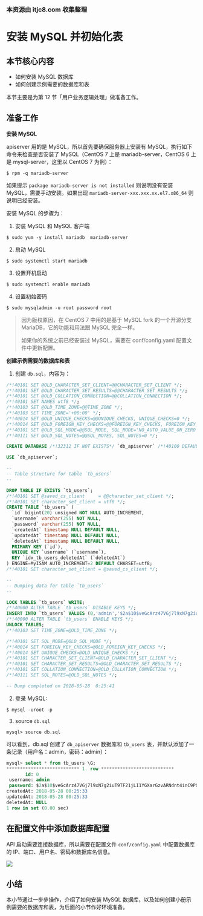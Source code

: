 ### 本资源由 itjc8.com 收集整理
# 安装 MySQL 并初始化表

## 本节核心内容

+ 如何安装 MySQL 数据库
+ 如何创建示例需要的数据库和表

本节主要是为第 12 节「用户业务逻辑处理」做准备工作。

## 准备工作

**安装 MySQL**

apiserver 用的是 MySQL，所以首先要确保服务器上安装有 MySQL，执行如下命令来检查是否安装了 MySQL（CentOS 7 上是 mariadb-server，CentOS 6 上是 mysql-server，这里以 CentOS 7 为例）：
```
$ rpm -q mariadb-server
```
如果提示 `package mariadb-server is not installed` 则说明没有安装 MySQL，需要手动安装。如果出现 `mariadb-server-xxx.xxx.xx.el7.x86_64` 则说明已经安装。

安装 MySQL 的步骤为：

1. 安装 MySQL 和 MySQL 客户端


```
$ sudo yum -y install mariadb  mariadb-server
```

2. 启动 MySQL

```
$ sudo systemctl start mariadb
```

3. 设置开机启动

```
$ sudo systemctl enable mariadb
```

4. 设置初始密码

```
$ sudo mysqladmin -u root password root
```

> 因为版权原因，在 CentOS 7 中用的是基于 MySQL fork 的一个开源分支 MariaDB，它的功能和用法跟 MySQL 完全一样。
> 
> 如果你的系统之前已经安装过 MySQL，需要在 conf/config.yaml 配置文件中更新配置。

**创建示例需要的数据库和表**

1. 创建 `db.sql`，内容为：

```sql
/*!40101 SET @OLD_CHARACTER_SET_CLIENT=@@CHARACTER_SET_CLIENT */;
/*!40101 SET @OLD_CHARACTER_SET_RESULTS=@@CHARACTER_SET_RESULTS */;
/*!40101 SET @OLD_COLLATION_CONNECTION=@@COLLATION_CONNECTION */;
/*!40101 SET NAMES utf8 */;
/*!40103 SET @OLD_TIME_ZONE=@@TIME_ZONE */;
/*!40103 SET TIME_ZONE='+00:00' */;
/*!40014 SET @OLD_UNIQUE_CHECKS=@@UNIQUE_CHECKS, UNIQUE_CHECKS=0 */;
/*!40014 SET @OLD_FOREIGN_KEY_CHECKS=@@FOREIGN_KEY_CHECKS, FOREIGN_KEY_CHECKS=0 */;
/*!40101 SET @OLD_SQL_MODE=@@SQL_MODE, SQL_MODE='NO_AUTO_VALUE_ON_ZERO' */;
/*!40111 SET @OLD_SQL_NOTES=@@SQL_NOTES, SQL_NOTES=0 */;

CREATE DATABASE /*!32312 IF NOT EXISTS*/ `db_apiserver` /*!40100 DEFAULT CHARACTER SET utf8 */;

USE `db_apiserver`;

--
-- Table structure for table `tb_users`
--

DROP TABLE IF EXISTS `tb_users`;
/*!40101 SET @saved_cs_client     = @@character_set_client */;
/*!40101 SET character_set_client = utf8 */;
CREATE TABLE `tb_users` (
  `id` bigint(20) unsigned NOT NULL AUTO_INCREMENT,
  `username` varchar(255) NOT NULL,
  `password` varchar(255) NOT NULL,
  `createdAt` timestamp NULL DEFAULT NULL,
  `updatedAt` timestamp NULL DEFAULT NULL,
  `deletedAt` timestamp NULL DEFAULT NULL,
  PRIMARY KEY (`id`),
  UNIQUE KEY `username` (`username`),
  KEY `idx_tb_users_deletedAt` (`deletedAt`)
) ENGINE=MyISAM AUTO_INCREMENT=2 DEFAULT CHARSET=utf8;
/*!40101 SET character_set_client = @saved_cs_client */;

--
-- Dumping data for table `tb_users`
--

LOCK TABLES `tb_users` WRITE;
/*!40000 ALTER TABLE `tb_users` DISABLE KEYS */;
INSERT INTO `tb_users` VALUES (0,'admin','$2a$10$veGcArz47VGj7l9xN7g2iuT9TF21jLI1YGXarGzvARNdnt4inC9PG','2018-05-27 16:25:33','2018-05-27 16:25:33',NULL);
/*!40000 ALTER TABLE `tb_users` ENABLE KEYS */;
UNLOCK TABLES;
/*!40103 SET TIME_ZONE=@OLD_TIME_ZONE */;

/*!40101 SET SQL_MODE=@OLD_SQL_MODE */;
/*!40014 SET FOREIGN_KEY_CHECKS=@OLD_FOREIGN_KEY_CHECKS */;
/*!40014 SET UNIQUE_CHECKS=@OLD_UNIQUE_CHECKS */;
/*!40101 SET CHARACTER_SET_CLIENT=@OLD_CHARACTER_SET_CLIENT */;
/*!40101 SET CHARACTER_SET_RESULTS=@OLD_CHARACTER_SET_RESULTS */;
/*!40101 SET COLLATION_CONNECTION=@OLD_COLLATION_CONNECTION */;
/*!40111 SET SQL_NOTES=@OLD_SQL_NOTES */;

-- Dump completed on 2018-05-28  0:25:41
```

2. 登录 MySQL:

```
$ mysql -uroot -p 
```
3. source `db.sql`

```
mysql> source db.sql
```
可以看到，db.sql 创建了 `db_apiserver` 数据库和 `tb_users` 表，并默认添加了一条记录（用户名：admin，密码：admin）：

```sql
mysql> select * from tb_users \G;
*************************** 1. row ***************************
       id: 0
 username: admin
 password: $2a$10$veGcArz47VGj7l9xN7g2iuT9TF21jLI1YGXarGzvARNdnt4inC9PG
createdAt: 2018-05-28 00:25:33
updatedAt: 2018-05-28 00:25:33
deletedAt: NULL
1 row in set (0.00 sec)
```

## 在配置文件中添加数据库配置

API 启动需要连接数据库，所以需要在配置文件 `conf/config.yaml` 中配置数据库的 IP、端口、用户名、密码和数据库名信息。

![](https://user-gold-cdn.xitu.io/2018/6/2/163be547b5b845dd?w=1713&h=1087&f=png&s=95176)

## 小结

本小节通过一步步操作，介绍了如何安装 MySQL 数据库，以及如何创建小册示例需要的数据库和表，为后面的小节作好环境准备。